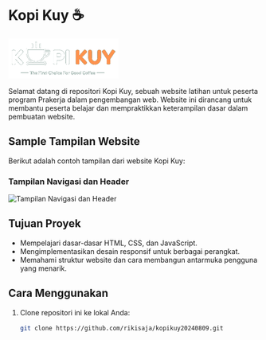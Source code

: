 # Kopi Kuy ☕️

![Logo Kopi Kuy](images/logo/logo_kuy.png)

Selamat datang di repositori Kopi Kuy, sebuah website latihan untuk peserta program Prakerja dalam pengembangan web. Website ini dirancang untuk membantu peserta belajar dan mempraktikkan keterampilan dasar dalam pembuatan website.

## Sample Tampilan Website

Berikut adalah contoh tampilan dari website Kopi Kuy:

### Tampilan Navigasi dan Header
![Tampilan Navigasi dan Header](bahan/responsif/01.%20nav%20dan%20header.jpg)

## Tujuan Proyek
- Mempelajari dasar-dasar HTML, CSS, dan JavaScript.
- Mengimplementasikan desain responsif untuk berbagai perangkat.
- Memahami struktur website dan cara membangun antarmuka pengguna yang menarik.

## Cara Menggunakan
1. Clone repositori ini ke lokal Anda:
   ```bash
   git clone https://github.com/rikisaja/kopikuy20240809.git
